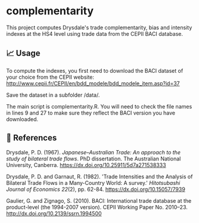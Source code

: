 # complementarity

This project computes Drysdale's trade complementarity, bias and intensity indexes at the HS4 level using trade data from the CEPII BACI database.

## :chart_with_upwards_trend: Usage

To compute the indexes, you first need to download the BACI dataset of your choice from the CEPII website: <http://www.cepii.fr/CEPII/en/bdd_modele/bdd_modele_item.asp?id=37>

Save the dataset in a subfolder /data/.

The main script is complementarity.R. You will need to check the file names in lines 9 and 27 to make sure they reflect the BACI version you have downloaded. 

## :book: References

Drysdale, P. D. (1967). *Japanese–Australian Trade: An approach to the study of bilateral trade flows*. PhD dissertation. The Australian National University, Canberra. <https://dx.doi.org/10.25911/5d7a271538333>

Drysdale, P. D. and Garnaut, R. (1982). 'Trade Intensities and the Analysis of Bilateral Trade Flows in a Many-Country World: A survey.' *Hitotsubashi Journal of Economics 22*(2), pp. 62-84. <https://dx.doi.org/10.15057/7939>

Gaulier, G. and Zignago, S. (2010). BACI: International trade database at the product-level (the 1994-2007 version). CEPII Working Paper No. 2010–23. <http://dx.doi.org/10.2139/ssrn.1994500>
